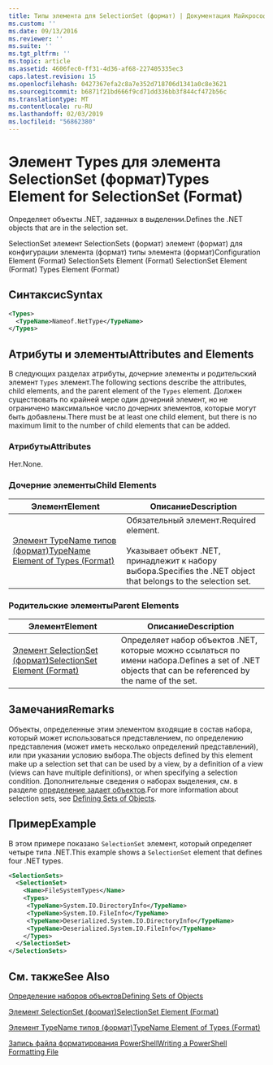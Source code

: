 ```yaml
---
title: Типы элемента для SelectionSet (формат) | Документация Майкрософт
ms.custom: ''
ms.date: 09/13/2016
ms.reviewer: ''
ms.suite: ''
ms.tgt_pltfrm: ''
ms.topic: article
ms.assetid: 4606fec0-ff31-4d36-af68-227405335ec3
caps.latest.revision: 15
ms.openlocfilehash: 0427367efa2c8a7e352d718706d1341a0c8e3621
ms.sourcegitcommit: b6871f21bd666f9cd71dd336bb3f844cf472b56c
ms.translationtype: MT
ms.contentlocale: ru-RU
ms.lasthandoff: 02/03/2019
ms.locfileid: "56862380"
---
```

# <a name="types-element-for-selectionset-format"></a><span data-ttu-id="0e0ae-102">Элемент Types для элемента SelectionSet (формат)</span><span class="sxs-lookup"><span data-stu-id="0e0ae-102">Types Element for SelectionSet (Format)</span></span>

<span data-ttu-id="0e0ae-103">Определяет объекты .NET, заданных в выделении.</span><span class="sxs-lookup"><span data-stu-id="0e0ae-103">Defines the .NET objects that are in the selection set.</span></span>

<span data-ttu-id="0e0ae-104">SelectionSet элемент SelectionSets (формат) элемент (формат) для конфигурации элемента (формат) типы элемента (формат)</span><span class="sxs-lookup"><span data-stu-id="0e0ae-104">Configuration Element (Format) SelectionSets Element (Format) SelectionSet Element (Format) Types Element (Format)</span></span>

## <a name="syntax"></a><span data-ttu-id="0e0ae-105">Синтаксис</span><span class="sxs-lookup"><span data-stu-id="0e0ae-105">Syntax</span></span>

```xml
<Types>
  <TypeName>Nameof.NetType</TypeName>
</Types>

```

## <a name="attributes-and-elements"></a><span data-ttu-id="0e0ae-106">Атрибуты и элементы</span><span class="sxs-lookup"><span data-stu-id="0e0ae-106">Attributes and Elements</span></span>

<span data-ttu-id="0e0ae-107">В следующих разделах атрибуты, дочерние элементы и родительский элемент `Types` элемент.</span><span class="sxs-lookup"><span data-stu-id="0e0ae-107">The following sections describe the attributes, child elements, and the parent element of the `Types` element.</span></span> <span data-ttu-id="0e0ae-108">Должен существовать по крайней мере один дочерний элемент, но не ограничено максимальное число дочерних элементов, которые могут быть добавлены.</span><span class="sxs-lookup"><span data-stu-id="0e0ae-108">There must be at least one child element, but there is no maximum limit to the number of child elements that can be added.</span></span>

### <a name="attributes"></a><span data-ttu-id="0e0ae-109">Атрибуты</span><span class="sxs-lookup"><span data-stu-id="0e0ae-109">Attributes</span></span>

<span data-ttu-id="0e0ae-110">Нет.</span><span class="sxs-lookup"><span data-stu-id="0e0ae-110">None.</span></span>

### <a name="child-elements"></a><span data-ttu-id="0e0ae-111">Дочерние элементы</span><span class="sxs-lookup"><span data-stu-id="0e0ae-111">Child Elements</span></span>

|<span data-ttu-id="0e0ae-112">Элемент</span><span class="sxs-lookup"><span data-stu-id="0e0ae-112">Element</span></span>|<span data-ttu-id="0e0ae-113">Описание</span><span class="sxs-lookup"><span data-stu-id="0e0ae-113">Description</span></span>|
|-------------|-----------------|
|[<span data-ttu-id="0e0ae-114">Элемент TypeName типов (формат)</span><span class="sxs-lookup"><span data-stu-id="0e0ae-114">TypeName Element of Types (Format)</span></span>](./typename-element-for-types-format.md)|<span data-ttu-id="0e0ae-115">Обязательный элемент.</span><span class="sxs-lookup"><span data-stu-id="0e0ae-115">Required element.</span></span><br /><br /> <span data-ttu-id="0e0ae-116">Указывает объект .NET, принадлежит к набору выбора.</span><span class="sxs-lookup"><span data-stu-id="0e0ae-116">Specifies the .NET object that belongs to the selection set.</span></span>|

### <a name="parent-elements"></a><span data-ttu-id="0e0ae-117">Родительские элементы</span><span class="sxs-lookup"><span data-stu-id="0e0ae-117">Parent Elements</span></span>

|<span data-ttu-id="0e0ae-118">Элемент</span><span class="sxs-lookup"><span data-stu-id="0e0ae-118">Element</span></span>|<span data-ttu-id="0e0ae-119">Описание</span><span class="sxs-lookup"><span data-stu-id="0e0ae-119">Description</span></span>|
|-------------|-----------------|
|[<span data-ttu-id="0e0ae-120">Элемент SelectionSet (формат)</span><span class="sxs-lookup"><span data-stu-id="0e0ae-120">SelectionSet Element (Format)</span></span>](./selectionset-element-format.md)|<span data-ttu-id="0e0ae-121">Определяет набор объектов .NET, которые можно ссылаться по имени набора.</span><span class="sxs-lookup"><span data-stu-id="0e0ae-121">Defines a set of .NET objects that can be referenced by the name of the set.</span></span>|

## <a name="remarks"></a><span data-ttu-id="0e0ae-122">Замечания</span><span class="sxs-lookup"><span data-stu-id="0e0ae-122">Remarks</span></span>

<span data-ttu-id="0e0ae-123">Объекты, определенные этим элементом входящие в состав набора, который может использоваться представлением, по определению представления (может иметь несколько определений представлений), или при указании условию выбора.</span><span class="sxs-lookup"><span data-stu-id="0e0ae-123">The objects defined by this element make up a selection set that can be used by a view, by a definition of a view (views can have multiple definitions), or when specifying a selection condition.</span></span>  <span data-ttu-id="0e0ae-124">Дополнительные сведения о наборах выделения, см. в разделе [определение задает объектов](./defining-selection-sets.md).</span><span class="sxs-lookup"><span data-stu-id="0e0ae-124">For more information about selection sets, see [Defining Sets of Objects](./defining-selection-sets.md).</span></span>

## <a name="example"></a><span data-ttu-id="0e0ae-125">Пример</span><span class="sxs-lookup"><span data-stu-id="0e0ae-125">Example</span></span>

<span data-ttu-id="0e0ae-126">В этом примере показано `SelectionSet` элемент, который определяет четыре типа .NET.</span><span class="sxs-lookup"><span data-stu-id="0e0ae-126">This example shows a `SelectionSet` element that defines four .NET types.</span></span>

```xml
<SelectionSets>
  <SelectionSet>
    <Name>FileSystemTypes</Name>
    <Types>
     <TypeName>System.IO.DirectoryInfo</TypeName>
     <TypeName>System.IO.FileInfo</TypeName>
     <TypeName>Deserialized.System.IO.DirectoryInfo</TypeName>
     <TypeName>Deserialized.System.IO.FileInfo</TypeName>
    </Types>
  </SelectionSet>
</SelectionSets>
```

## <a name="see-also"></a><span data-ttu-id="0e0ae-127">См. также</span><span class="sxs-lookup"><span data-stu-id="0e0ae-127">See Also</span></span>

[<span data-ttu-id="0e0ae-128">Определение наборов объектов</span><span class="sxs-lookup"><span data-stu-id="0e0ae-128">Defining Sets of Objects</span></span>](./defining-selection-sets.md)

[<span data-ttu-id="0e0ae-129">Элемент SelectionSet (формат)</span><span class="sxs-lookup"><span data-stu-id="0e0ae-129">SelectionSet Element (Format)</span></span>](./selectionset-element-format.md)

[<span data-ttu-id="0e0ae-130">Элемент TypeName типов (формат)</span><span class="sxs-lookup"><span data-stu-id="0e0ae-130">TypeName Element of Types (Format)</span></span>](./typename-element-for-types-format.md)

[<span data-ttu-id="0e0ae-131">Запись файла форматирования PowerShell</span><span class="sxs-lookup"><span data-stu-id="0e0ae-131">Writing a PowerShell Formatting File</span></span>](./writing-a-powershell-formatting-file.md)
